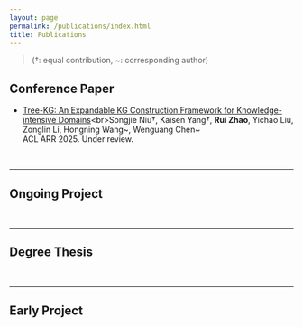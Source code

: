 ```yaml
---
layout: page
permalink: /publications/index.html
title: Publications
---
```


> (†: equal contribution, ~: corresponding author)

## Conference Paper

- [Tree-KG: An Expandable KG Construction Framework for Knowledge-intensive Domains](https://openreview.net/forum?id=IUayH0Silp&referrer=%5BAuthor%20Console%5D(%2Fgroup%3Fid%3Daclweb.org%2FACL%2FARR%2F2025%2FFebruary%2FAuthors%23your-submissions))<br>Songjie Niu†, Kaisen Yang†, **Rui Zhao**, Yichao Liu, Zonglin Li, Hongning Wang~, Wenguang Chen~<br>ACL ARR 2025. Under review. <br>

<br>

---

## Ongoing Project

<br>

---

## Degree Thesis

<br>

---

## Early Project

<br>
